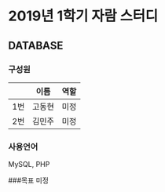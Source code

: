 # 2019년 1학기 자람 스터디
## DATABASE

### 구성원
|      | 이름  |  역할 |
|------|------|------
|1번   | 고동현 |  미정 |
|2번   | 김민주 |  미정 |

### 사용언어
MySQL, PHP

###목표
미정
